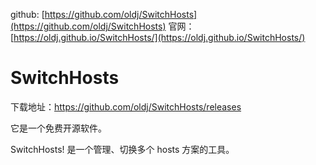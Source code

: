 
github:  [https://github.com/oldj/SwitchHosts](https://github.com/oldj/SwitchHosts)
官网：[https://oldj.github.io/SwitchHosts/](https://oldj.github.io/SwitchHosts/)

# SwitchHosts

下载地址：https://github.com/oldj/SwitchHosts/releases

它是一个免费开源软件。

SwitchHosts! 是一个管理、切换多个 hosts 方案的工具。
